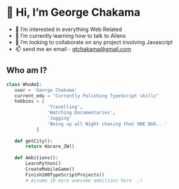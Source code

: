# 👋 Hi, I’m George Chakama
- 👀 I’m interested in everything Web Related
- 🌱 I’m currently learning how to talk to Aliens
- 💞️ I’m looking to collaborate on any project involving Javascript 
- 📫 send me an email - gtchakama@gmail.com

 ## Who am I?
 ```python
 class WhoAmI:
 	user = 'George Chakama'
	current_edu = "Currently Polishing TypeScript skills"
	hobbies = [
				'Travelling',
				'Watching Documentaries',
				'Jogging'
				'Being up all Night chasing that ONE BUG...'
			]
	
	def getCity():
		return Harare_ZW()
	
	def Ambitions():
		LearnPython()
		CreateMobileGame()
		Finish100TypeScriptProjects()
		# Assume 10 more awesome ambitions here  ;)
	
 ```

<!---
gtchakama/gtchakama is a ✨ special ✨ repository because its `README.md` (this file) appears on your GitHub profile.
You can click the Preview link to take a look at your changes.
--->
